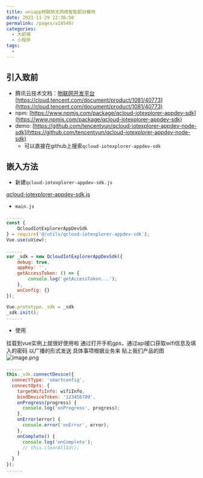 ```yaml
---
title: uniapp物联网无网络智能配对模块
date: 2021-11-29 22:36:50
permalink: /pages/a18549/
categories:
  - 大前端
  - 小程序
tags:
  - 
---
```

## 引入致前
- 腾讯云技术文档：[物联网开发平台](https://cloud.tencent.com/document/product/1081/40773) [https://cloud.tencent.com/document/product/1081/40773](https://cloud.tencent.com/document/product/1081/40773)
- npm: [https://www.npmjs.com/package/qcloud-iotexplorer-appdev-sdk](https://www.npmjs.com/package/qcloud-iotexplorer-appdev-sdk)
- demo: [https://github.com/tencentyun/qcloud-iotexplorer-appdev-node-sdk](https://github.com/tencentyun/qcloud-iotexplorer-appdev-node-sdk)
   - 可以直接在github上搜索`qcloud-iotexplorer-appdev-sdk`
## 嵌入方法

- 新建`qcloud-iotexplorer-appdev-sdk.js`

[qcloud-iotexplorer-appdev-sdk.js](https://www.yuque.com/attachments/yuque/0/2021/js/714491/1610437675922-ee47965b-5583-4ce6-95b3-f7a73649785a.js?_lake_card=%7B%22src%22%3A%22https%3A%2F%2Fwww.yuque.com%2Fattachments%2Fyuque%2F0%2F2021%2Fjs%2F714491%2F1610437675922-ee47965b-5583-4ce6-95b3-f7a73649785a.js%22%2C%22name%22%3A%22qcloud-iotexplorer-appdev-sdk.js%22%2C%22size%22%3A171962%2C%22type%22%3A%22text%2Fjavascript%22%2C%22ext%22%3A%22js%22%2C%22status%22%3A%22done%22%2C%22uid%22%3A%221610437675165-0%22%2C%22progress%22%3A%7B%22percent%22%3A99%7D%2C%22percent%22%3A0%2C%22id%22%3A%22Ae6K0%22%2C%22card%22%3A%22file%22%7D)

- `main.js`
```javascript
......
const {
	QcloudIotExplorerAppDevSdk
} = require('@/utils/qcloud-iotexplorer-appdev-sdk');
Vue.use(uView);

......
var _sdk = new QcloudIotExplorerAppDevSdk({
	debug: true,
	appKey: '',
	getAccessToken: () => {
		console.log('getAccessToken...');
	},
	wsConfig: {}
});

Vue.prototype._sdk = _sdk
_sdk.init();
......
```

- 使用

挂载到vue实例上就很好使用啦
通过打开手机gps，通过api接口获取wifi信息及填入的密码 以广播的形式发送 具体事项根据业务来
贴上我们产品的图
![image.png](https://cdn.nlark.com/yuque/0/2021/png/714491/1610438290218-bfd0a310-3419-4bad-909e-7df4dd8b0374.png#crop=0&crop=0&crop=1&crop=1&height=995&id=GazNx&margin=%5Bobject%20Object%5D&name=image.png&originHeight=2340&originWidth=1080&originalType=binary&ratio=1&rotation=0&showTitle=false&size=634706&status=done&style=none&title=&width=459)


```javascript
......
this._sdk.connectDevice({
  connectType: 'smartconfig',
  connectOpts: {
    targetWifiInfo: wifiInfo,
    bindDeviceToken: '123456789',
    onProgress(progress) {
      console.log('onProgress', progress);
    },
    onError(error) {
      console.error('onError', error);
    },
    onComplete() {
      console.log('onComplete');
      // this.clearAllId();
    }
  }
});
......
```


